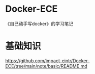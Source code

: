 # Docker-ECE

《自己动手写docker》的学习笔记

# 基础知识
<https://github.com/impact-eintr/Docker-ECE/tree/main/note/basic/README.md>
